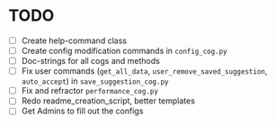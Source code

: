 # TODO

- [ ] Create help-command class
- [ ] Create config modification commands in `config_cog.py`
- [ ] Doc-strings for all cogs and methods
- [ ] Fix user commands (`get_all_data`, `user_remove_saved_suggestion`, `auto_accept`) in `save_suggestion_cog.py`
- [ ] Fix and refractor `performance_cog.py`
- [ ] Redo readme_creation_script, better templates
- [ ] Get Admins to fill out the configs